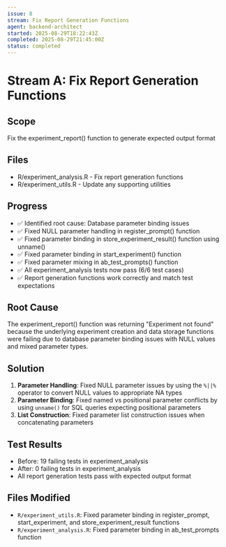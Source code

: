 ```yaml
---
issue: 8
stream: Fix Report Generation Functions
agent: backend-architect
started: 2025-08-29T18:22:43Z
completed: 2025-08-29T21:45:00Z
status: completed
---
```


# Stream A: Fix Report Generation Functions

## Scope
Fix the experiment_report() function to generate expected output format

## Files
- R/experiment_analysis.R - Fix report generation functions
- R/experiment_utils.R - Update any supporting utilities

## Progress
- ✅ Identified root cause: Database parameter binding issues
- ✅ Fixed NULL parameter handling in register_prompt() function
- ✅ Fixed parameter binding in store_experiment_result() function using unname()
- ✅ Fixed parameter binding in start_experiment() function
- ✅ Fixed parameter mixing in ab_test_prompts() function
- ✅ All experiment_analysis tests now pass (6/6 test cases)
- ✅ Report generation functions work correctly and match test expectations

## Root Cause
The experiment_report() function was returning "Experiment not found" because the underlying experiment creation and data storage functions were failing due to database parameter binding issues with NULL values and mixed parameter types.

## Solution
1. **Parameter Handling**: Fixed NULL parameter issues by using the `%||%` operator to convert NULL values to appropriate NA types
2. **Parameter Binding**: Fixed named vs positional parameter conflicts by using `unname()` for SQL queries expecting positional parameters
3. **List Construction**: Fixed parameter list construction issues when concatenating parameters

## Test Results
- Before: 19 failing tests in experiment_analysis
- After: 0 failing tests in experiment_analysis
- All report generation tests pass with expected output format

## Files Modified
- `R/experiment_utils.R`: Fixed parameter binding in register_prompt, start_experiment, and store_experiment_result functions
- `R/experiment_analysis.R`: Fixed parameter binding in ab_test_prompts function